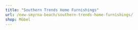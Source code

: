 ```yaml
---
title: "Southern Trends Home Furnishings"
url: /new-smyrna-beach/southern-trends-home-furnishings/
shop: Möbel
---
```

